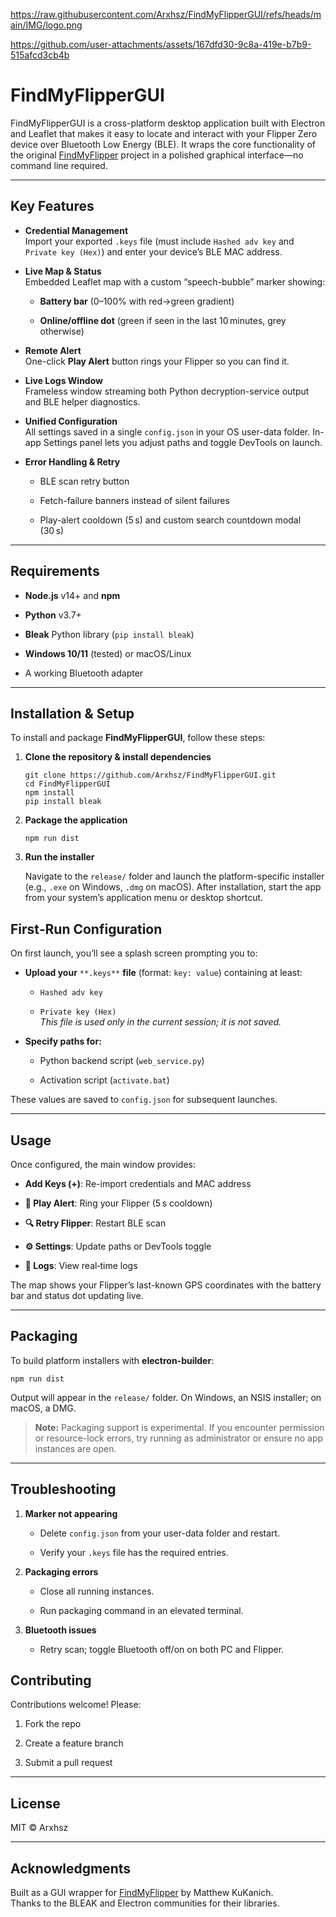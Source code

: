 
https://raw.githubusercontent.com/Arxhsz/FindMyFlipperGUI/refs/heads/main/IMG/logo.png

https://github.com/user-attachments/assets/167dfd30-9c8a-419e-b7b9-515afcd3cb4b

# FindMyFlipperGUI

FindMyFlipperGUI is a cross-platform desktop application built with Electron and Leaflet that makes it easy to locate and interact with your Flipper Zero device over Bluetooth Low Energy (BLE). It wraps the core functionality of the original [FindMyFlipper](https://github.com/MatthewKuKanich/FindMyFlipper) project in a polished graphical interface—no command line required.

----------

## Key Features

-   **Credential Management**  
    Import your exported `.keys` file (must include `Hashed adv key` and `Private key (Hex)`) and enter your device’s BLE MAC address.
    
-   **Live Map & Status**  
    Embedded Leaflet map with a custom “speech-bubble” marker showing:
    
    -   **Battery bar** (0–100% with red→green gradient)
        
    -   **Online/offline dot** (green if seen in the last 10 minutes, grey otherwise)
        
-   **Remote Alert**  
    One-click **Play Alert** button rings your Flipper so you can find it.
    
-   **Live Logs Window**  
    Frameless window streaming both Python decryption-service output and BLE helper diagnostics.
    
-   **Unified Configuration**  
    All settings saved in a single `config.json` in your OS user-data folder. In-app Settings panel lets you adjust paths and toggle DevTools on launch.
    
-   **Error Handling & Retry**
    
    -   BLE scan retry button
        
    -   Fetch-failure banners instead of silent failures
        
    -   Play-alert cooldown (5 s) and custom search countdown modal (30 s)
        

----------

## Requirements

-   **Node.js** v14+ and **npm**
    
-   **Python** v3.7+
    
-   **Bleak** Python library (`pip install bleak`)
    
-   **Windows 10/11** (tested) or macOS/Linux
    
-   A working Bluetooth adapter
    

----------

## Installation & Setup

To install and package **FindMyFlipperGUI**, follow these steps:

1.  **Clone the repository & install dependencies**
    
    ```
    git clone https://github.com/Arxhsz/FindMyFlipperGUI.git
    cd FindMyFlipperGUI
    npm install
    pip install bleak
    ```
    
2.  **Package the application**
    
    ```
    npm run dist
    ```
    
3.  **Run the installer**
    
    Navigate to the `release/` folder and launch the platform-specific installer (e.g., `.exe` on Windows, `.dmg` on macOS). After installation, start the app from your system’s application menu or desktop shortcut.
    

## First‑Run Configuration

On first launch, you’ll see a splash screen prompting you to:

-   **Upload your** `**.keys**` **file** (format: `key: value`) containing at least:
    
    -   `Hashed adv key`
        
    -   `Private key (Hex)`  
        _This file is used only in the current session; it is not saved._
        
-   **Specify paths for:**
    
    -   Python backend script (`web_service.py`)
        
    -   Activation script (`activate.bat`)
        

These values are saved to `config.json` for subsequent launches.

----------

## Usage

Once configured, the main window provides:

-   **Add Keys (+)**: Re-import credentials and MAC address
    
-   **🔔 Play Alert**: Ring your Flipper (5 s cooldown)
    
-   **🔍 Retry Flipper**: Restart BLE scan
    
-   **⚙️ Settings**: Update paths or DevTools toggle
    
-   **📜 Logs**: View real‑time logs
    

The map shows your Flipper’s last-known GPS coordinates with the battery bar and status dot updating live.

----------

## Packaging

To build platform installers with **electron-builder**:

```
npm run dist
```

Output will appear in the `release/` folder. On Windows, an NSIS installer; on macOS, a DMG.

> **Note:** Packaging support is experimental. If you encounter permission or resource-lock errors, try running as administrator or ensure no app instances are open.

----------

## Troubleshooting

1.  **Marker not appearing**
    
    -   Delete `config.json` from your user-data folder and restart.
        
    -   Verify your `.keys` file has the required entries.
        
2.  **Packaging errors**
    
    -   Close all running instances.
        
    -   Run packaging command in an elevated terminal.
        
3.  **Bluetooth issues**
    
    -   Retry scan; toggle Bluetooth off/on on both PC and Flipper.
        

## Contributing

Contributions welcome! Please:

1.  Fork the repo
    
2.  Create a feature branch
    
3.  Submit a pull request
    

----------

## License

MIT © Arxhsz

----------

## Acknowledgments

Built as a GUI wrapper for [FindMyFlipper](https://github.com/MatthewKuKanich/FindMyFlipper) by Matthew KuKanich.  
Thanks to the BLEAK and Electron communities for their libraries.
